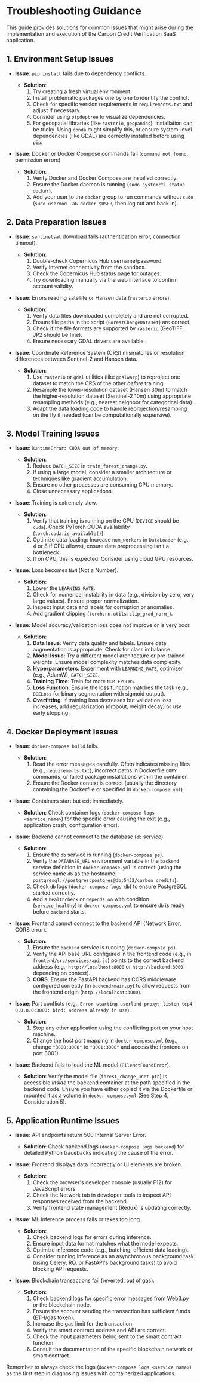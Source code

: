 # Troubleshooting Guidance

This guide provides solutions for common issues that might arise during the implementation and execution of the Carbon Credit Verification SaaS application.

## 1. Environment Setup Issues

-   **Issue**: `pip install` fails due to dependency conflicts.
    *   **Solution**: 
        1.  Try creating a fresh virtual environment.
        2.  Install problematic packages one by one to identify the conflict.
        3.  Check for specific version requirements in `requirements.txt` and adjust if necessary.
        4.  Consider using `pipdeptree` to visualize dependencies.
        5.  For geospatial libraries (like `rasterio`, `geopandas`), installation can be tricky. Using `conda` might simplify this, or ensure system-level dependencies (like GDAL) are correctly installed before using `pip`.

-   **Issue**: Docker or Docker Compose commands fail (`command not found`, permission errors).
    *   **Solution**: 
        1.  Verify Docker and Docker Compose are installed correctly.
        2.  Ensure the Docker daemon is running (`sudo systemctl status docker`).
        3.  Add your user to the `docker` group to run commands without `sudo` (`sudo usermod -aG docker $USER`, then log out and back in).

## 2. Data Preparation Issues

-   **Issue**: `sentinelsat` download fails (authentication error, connection timeout).
    *   **Solution**: 
        1.  Double-check Copernicus Hub username/password.
        2.  Verify internet connectivity from the sandbox.
        3.  Check the Copernicus Hub status page for outages.
        4.  Try downloading manually via the web interface to confirm account validity.

-   **Issue**: Errors reading satellite or Hansen data (`rasterio` errors).
    *   **Solution**: 
        1.  Verify data files downloaded completely and are not corrupted.
        2.  Ensure file paths in the script (`ForestChangeDataset`) are correct.
        3.  Check if the file formats are supported by `rasterio` (GeoTIFF, JP2 should be fine).
        4.  Ensure necessary GDAL drivers are available.

-   **Issue**: Coordinate Reference System (CRS) mismatches or resolution differences between Sentinel-2 and Hansen data.
    *   **Solution**: 
        1.  Use `rasterio` or `gdal` utilities (like `gdalwarp`) to reproject one dataset to match the CRS of the other *before* training.
        2.  Resample the lower-resolution dataset (Hansen 30m) to match the higher-resolution dataset (Sentinel-2 10m) using appropriate resampling methods (e.g., nearest neighbor for categorical data).
        3.  Adapt the data loading code to handle reprojection/resampling on the fly if needed (can be computationally expensive).

## 3. Model Training Issues

-   **Issue**: `RuntimeError: CUDA out of memory`.
    *   **Solution**: 
        1.  Reduce `BATCH_SIZE` in `train_forest_change.py`.
        2.  If using a large model, consider a smaller architecture or techniques like gradient accumulation.
        3.  Ensure no other processes are consuming GPU memory.
        4.  Close unnecessary applications.

-   **Issue**: Training is extremely slow.
    *   **Solution**: 
        1.  Verify that training is running on the GPU (`DEVICE` should be `cuda`). Check PyTorch CUDA availability (`torch.cuda.is_available()`).
        2.  Optimize data loading: Increase `num_workers` in `DataLoader` (e.g., 4 or 8 if CPU allows), ensure data preprocessing isn't a bottleneck.
        3.  If on CPU, this is expected. Consider using cloud GPU resources.

-   **Issue**: Loss becomes `NaN` (Not a Number).
    *   **Solution**: 
        1.  Lower the `LEARNING_RATE`.
        2.  Check for numerical instability in data (e.g., division by zero, very large values). Ensure proper normalization.
        3.  Inspect input data and labels for corruption or anomalies.
        4.  Add gradient clipping (`torch.nn.utils.clip_grad_norm_`).

-   **Issue**: Model accuracy/validation loss does not improve or is very poor.
    *   **Solution**: 
        1.  **Data Issue**: Verify data quality and labels. Ensure data augmentation is appropriate. Check for class imbalance.
        2.  **Model Issue**: Try a different model architecture or pre-trained weights. Ensure model complexity matches data complexity.
        3.  **Hyperparameters**: Experiment with `LEARNING_RATE`, optimizer (e.g., AdamW), `BATCH_SIZE`.
        4.  **Training Time**: Train for more `NUM_EPOCHS`.
        5.  **Loss Function**: Ensure the loss function matches the task (e.g., `BCELoss` for binary segmentation with sigmoid output).
        6.  **Overfitting**: If training loss decreases but validation loss increases, add regularization (dropout, weight decay) or use early stopping.

## 4. Docker Deployment Issues

-   **Issue**: `docker-compose build` fails.
    *   **Solution**: 
        1.  Read the error messages carefully. Often indicates missing files (e.g., `requirements.txt`), incorrect paths in Dockerfile `COPY` commands, or failed package installations within the container.
        2.  Ensure the Docker context is correct (usually the directory containing the Dockerfile or specified in `docker-compose.yml`).

-   **Issue**: Containers start but exit immediately.
    *   **Solution**: Check container logs (`docker-compose logs <service_name>`) for the specific error causing the exit (e.g., application crash, configuration error).

-   **Issue**: Backend cannot connect to the database (`db` service).
    *   **Solution**: 
        1.  Ensure the `db` service is running (`docker-compose ps`).
        2.  Verify the `DATABASE_URL` environment variable in the `backend` service definition in `docker-compose.yml` is correct (using the service name `db` as the hostname: `postgresql://postgres:postgres@db:5432/carbon_credits`).
        3.  Check `db` logs (`docker-compose logs db`) to ensure PostgreSQL started correctly.
        4.  Add a `healthcheck` or `depends_on` with condition (`service_healthy`) in `docker-compose.yml` to ensure `db` is ready before `backend` starts.

-   **Issue**: Frontend cannot connect to the backend API (Network Error, CORS error).
    *   **Solution**: 
        1.  Ensure the `backend` service is running (`docker-compose ps`).
        2.  Verify the API base URL configured in the frontend code (e.g., in `frontend/src/services/api.js`) points to the correct backend address (e.g., `http://localhost:8000` or `http://backend:8000` depending on context).
        3.  **CORS**: Ensure the FastAPI backend has CORS middleware configured correctly (in `backend/main.py`) to allow requests from the frontend origin (`http://localhost:3000`).

-   **Issue**: Port conflicts (e.g., `Error starting userland proxy: listen tcp4 0.0.0.0:3000: bind: address already in use`).
    *   **Solution**: 
        1.  Stop any other application using the conflicting port on your host machine.
        2.  Change the host port mapping in `docker-compose.yml` (e.g., change `"3000:3000"` to `"3001:3000"` and access the frontend on port 3001).

-   **Issue**: Backend fails to load the ML model (`FileNotFoundError`).
    *   **Solution**: Verify the model file (`forest_change_unet.pth`) is accessible *inside* the backend container at the path specified in the backend code. Ensure you have either copied it via the Dockerfile or mounted it as a volume in `docker-compose.yml` (See Step 4, Consideration 5).

## 5. Application Runtime Issues

-   **Issue**: API endpoints return 500 Internal Server Error.
    *   **Solution**: Check backend logs (`docker-compose logs backend`) for detailed Python tracebacks indicating the cause of the error.

-   **Issue**: Frontend displays data incorrectly or UI elements are broken.
    *   **Solution**: 
        1.  Check the browser's developer console (usually F12) for JavaScript errors.
        2.  Check the Network tab in developer tools to inspect API responses received from the backend.
        3.  Verify frontend state management (Redux) is updating correctly.

-   **Issue**: ML inference process fails or takes too long.
    *   **Solution**: 
        1.  Check backend logs for errors during inference.
        2.  Ensure input data format matches what the model expects.
        3.  Optimize inference code (e.g., batching, efficient data loading).
        4.  Consider running inference as an asynchronous background task (using Celery, RQ, or FastAPI's background tasks) to avoid blocking API requests.

-   **Issue**: Blockchain transactions fail (reverted, out of gas).
    *   **Solution**: 
        1.  Check backend logs for specific error messages from Web3.py or the blockchain node.
        2.  Ensure the account sending the transaction has sufficient funds (ETH/gas token).
        3.  Increase the gas limit for the transaction.
        4.  Verify the smart contract address and ABI are correct.
        5.  Check the input parameters being sent to the smart contract function.
        6.  Consult the documentation of the specific blockchain network or smart contract.

Remember to always check the logs (`docker-compose logs <service_name>`) as the first step in diagnosing issues with containerized applications.
